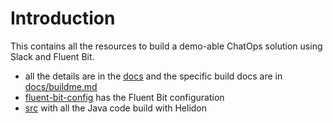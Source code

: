 # Introduction

This contains all the resources to build a demo-able ChatOps solution using Slack and Fluent Bit.

- all the details are in the [docs](./docs/readme.md) and the specific build docs are in [docs/buildme.md](./docs/buildme.md)
- [fluent-bit-config](./fluent-bit-config/) has the Fluent Bit configuration
- [src](./src/) with all the Java code build with Helidon
